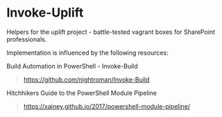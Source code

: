 # Invoke-Uplift

Helpers for the uplift project - battle-tested vagrant boxes for SharePoint professionals.

Implementation is influenced by the following resources:

Build Automation in PowerShell - Invoke-Build
> https://github.com/nightroman/Invoke-Build

Hitchhikers Guide to the PowerShell Module Pipeline
> https://xainey.github.io/2017/powershell-module-pipeline/